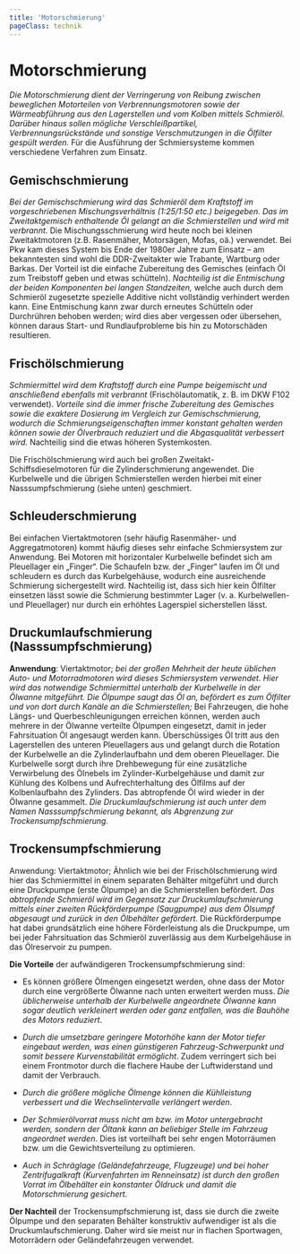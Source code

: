 ```yaml
---
title: 'Motorschmierung'
pageClass: technik
---
```


<infoBox>

# Motorschmierung

*Die Motorschmierung dient der Verringerung von Reibung zwischen beweglichen Motorteilen von Verbrennungsmotoren sowie der Wärmeabführung aus den Lagerstellen und vom Kolben mittels Schmieröl. Darüber hinaus sollen mögliche Verschleißpartikel, Verbrennungsrückstände und sonstige Verschmutzungen in die Ölfilter gespült werden.* Für die Ausführung der Schmiersysteme kommen verschiedene Verfahren zum Einsatz.

</infoBox>

<newSection title="Gemischschmierung">

## Gemischschmierung

*Bei der Gemischschmierung wird das Schmieröl dem Kraftstoff im vorgeschriebenen Mischungsverhältnis (1:25/1:50 etc.) beigegeben. Das im Zweitaktgemisch enthaltende Öl gelangt an die Schmierstellen und wird mit verbrannt.* Die Mischungsschmierung wird heute noch bei kleinen Zweitaktmotoren (z.B. Rasenmäher, Motorsägen, Mofas, oä.) verwendet. Bei Pkw kam dieses System bis Ende der 1980er Jahre zum Einsatz – am bekanntesten sind wohl die DDR-Zweitakter wie Trabante, Wartburg oder Barkas.
Der Vorteil ist die einfache Zubereitung des Gemisches (einfach Öl zum Treibstoff geben und etwas schütteln). *Nachteilig ist die Entmischung der beiden Komponenten bei langen Standzeiten,* welche auch durch dem Schmieröl zugesetzte spezielle Additive nicht vollständig verhindert werden kann. Eine Entmischung kann zwar durch erneutes Schütteln oder Durchrühren behoben werden; wird dies aber vergessen oder übersehen, können daraus Start- und Rundlaufprobleme bis hin zu Motorschäden resultieren.

</newSection>

<newSection title="Frischölschmierung">

## Frischölschmierung

*Schmiermittel wird dem Kraftstoff durch eine Pumpe beigemischt und anschließend ebenfalls mit verbrannt* (Frischölautomatik, z. B. im DKW F102 verwendet). *Vorteile sind die immer frische Zubereitung des Gemisches sowie die exaktere Dosierung im Vergleich zur Gemischschmierung, wodurch die Schmierungseigenschaften immer konstant gehalten werden können sowie der Ölverbrauch reduziert und die Abgasqualität verbessert wird.* Nachteilig sind die etwas höheren Systemkosten. 

Die Frischölschmierung wird auch bei großen Zweitakt-Schiffsdieselmotoren für die Zylinderschmierung angewendet. Die Kurbelwelle und die übrigen Schmierstellen werden hierbei mit einer Nasssumpfschmierung (siehe unten) geschmiert.

</newSection>

<newSection title="Schleuderschmierung">

## Schleuderschmierung

Bei einfachen Viertaktmotoren (sehr häufig Rasenmäher- und Aggregatmotoren) kommt häufig dieses sehr einfache Schmiersystem zur Anwendung. Bei Motoren mit horizontaler Kurbelwelle befindet sich am Pleuellager ein „Finger“. Die Schaufeln bzw. der „Finger“ laufen im Öl und schleudern es durch das Kurbelgehäuse, wodurch eine ausreichende Schmierung sichergestellt wird. Nachteilig ist, dass sich hier kein Ölfilter einsetzen lässt sowie die Schmierung bestimmter Lager (v. a. Kurbelwellen- und Pleuellager) nur durch ein erhöhtes Lagerspiel sicherstellen lässt.

</newSection>

<newSection title="Druckumlaufschmierung (Nasssumpfschmierung)">

## Druckumlaufschmierung (Nasssumpfschmierung)

**Anwendung**: Viertaktmotor; *bei der großen Mehrheit der heute üblichen Auto- und Motorradmotoren wird dieses Schmiersystem verwendet. Hier wird das notwendige Schmiermittel unterhalb der Kurbelwelle in der Ölwanne mitgeführt. Die Ölpumpe saugt das Öl an, befördert es zum Ölfilter und von dort durch Kanäle an die Schmierstellen;* Bei Fahrzeugen, die hohe Längs- und Querbeschleunigungen erreichen können, werden auch mehrere in der Ölwanne verteilte Ölpumpen eingesetzt, damit in jeder Fahrsituation Öl angesaugt werden kann. Überschüssiges Öl tritt aus den Lagerstellen des unteren Pleuellagers aus und gelangt durch die Rotation der Kurbelwelle an die Zylinderlaufbahn und dem oberen Pleuellager. Die Kurbelwelle sorgt durch ihre Drehbewegung für eine zusätzliche Verwirbelung des Ölnebels im Zylinder-Kurbelgehäuse und damit zur Kühlung des Kolbens und Aufrechterhaltung des Ölfilms auf der Kolbenlaufbahn des Zylinders. Das abtropfende Öl wird wieder in der Ölwanne gesammelt. *Die Druckumlaufschmierung ist auch unter dem Namen Nasssumpfschmierung bekannt, als Abgrenzung zur Trockensumpfschmierung.*

<YouTube videoid="-opsiUG12_8" desc="Druckumlaufschmierung"/>

<YouTube videoid="Hh1isOWzCr8" desc="Motorschmierung"/>

</newSection>

<newSection title="Trockensumpfschmierung">

## Trockensumpfschmierung

Anwendung: Viertaktmotor; Ähnlich wie bei der Frischölschmierung wird hier das Schmiermittel in einem separaten Behälter mitgeführt und durch eine Druckpumpe (erste Ölpumpe) an die Schmierstellen befördert. *Das abtropfende Schmieröl wird im Gegensatz zur Druckumlaufschmierung mittels einer zweiten Rückförderpumpe (Saugpumpe) aus dem Ölsumpf abgesaugt und zurück in den Ölbehälter gefördert*. Die Rückförderpumpe hat dabei grundsätzlich eine höhere Förderleistung als die Druckpumpe, um bei jeder Fahrsituation das Schmieröl zuverlässig aus dem Kurbelgehäuse in das Ölreservoir zu pumpen.

**Die Vorteile** der aufwändigeren Trockensumpfschmierung sind:

- Es können größere Ölmengen eingesetzt werden, ohne dass der Motor durch eine vergrößerte Ölwanne nach unten erweitert werden muss. *Die üblicherweise unterhalb der Kurbelwelle angeordnete Ölwanne kann sogar deutlich verkleinert werden oder ganz entfallen, was die Bauhöhe des Motors reduziert*.

- *Durch die umsetzbare geringere Motorhöhe kann der Motor tiefer eingebaut werden, was einen günstigeren Fahrzeug-Schwerpunkt und somit bessere Kurvenstabilität ermöglicht*. Zudem verringert sich bei einem Frontmotor durch die flachere Haube der Luftwiderstand und damit der Verbrauch.

- *Durch die größere mögliche Ölmenge können die Kühlleistung verbessert und die Wechselintervalle verlängert werden*.

- *Der Schmierölvorrat muss nicht am bzw. im Motor untergebracht werden, sondern der Öltank kann an beliebiger Stelle im Fahrzeug angeordnet werden*. Dies ist vorteilhaft bei sehr engen Motorräumen bzw. um die Gewichtsverteilung zu optimieren.

- *Auch in Schräglage (Geländefahrzeuge, Flugzeuge) und bei hoher Zentrifugalkraft (Kurvenfahrten im Renneinsatz) ist durch den großen Vorrat im Ölbehälter ein konstanter Öldruck und damit die Motorschmierung gesichert*.

**Der Nachteil** der Trockensumpfschmierung ist, dass sie durch die zweite Ölpumpe und den separaten Behälter konstruktiv aufwendiger ist als die Druckumlaufschmierung. Daher wird sie meist nur in flachen Sportwagen, Motorrädern oder Geländefahrzeugen verwendet.

<YouTube videoid="IU8-LauKK7g" start="20" desc="Trockensumpfschmierung"/>

</newSection>
